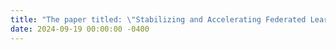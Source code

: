 ```yaml
---
title: "The paper titled: \"Stabilizing and Accelerating Federated Learning on Heterogeneous Data with Partial Client Participation\" has been accepted by the journal **TPAMI**."
date: 2024-09-19 00:00:00 -0400
---
```

